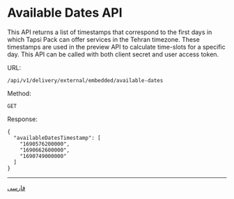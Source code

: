 # Available Dates API

This API returns a list of timestamps that correspond to the first days in which Tapsi Pack can offer services in the
Tehran timezone. These timestamps are used in the preview API to calculate time-slots for a specific day. This API can
be called with both client secret and user access token.

URL:

```
/api/v1/delivery/external/embedded/available-dates
```

Method:

```
GET
```

Response:

```json5
{
  "availableDatesTimestamp": [
    "1690576200000",
    "1690662600000",
    "1690749000000"
  ]
}
```

---

[فارسی](./README.fa.md)